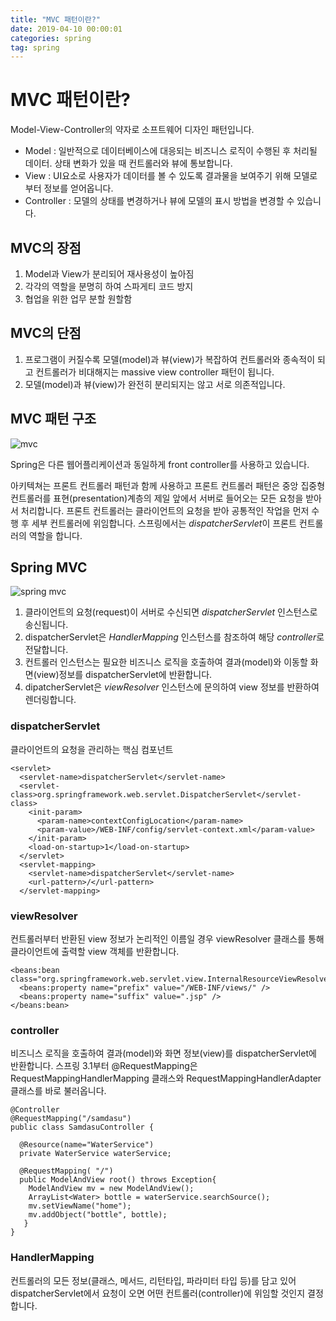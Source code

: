 ```yaml
---
title: "MVC 패턴이란?"
date: 2019-04-10 00:00:01 
categories: spring
tag: spring
---
```


# MVC 패턴이란?
Model-View-Controller의 약자로 소프트웨어 디자인 패턴입니다.

* Model : 일반적으로 데이터베이스에 대응되는 비즈니스 로직이 수행된 후 처리될 데이터. 상태 변화가 있을 때 컨트롤러와 뷰에 통보합니다.
* View : UI요소로 사용자가 데이터를 볼 수 있도록 결과물을 보여주기 위해 모델로 부터 정보를 얻어옵니다.
* Controller : 모델의 상태를 변경하거나 뷰에 모델의 표시 방법을 변경할 수 있습니다.

## MVC의 장점
1. Model과 View가 분리되어 재사용성이 높아짐
2. 각각의 역할을 분명히 하여 스파게티 코드 방지
3. 협업을 위한 업무 분할 원할함

## MVC의 단점
1. 프로그램이 커질수록 모델(model)과 뷰(view)가 복잡하여 컨트롤러와 종속적이 되고 컨트롤러가 비대해지는 massive view controller 패턴이 됩니다.
2. 모델(model)과 뷰(view)가 완전히 분리되지는 않고 서로 의존적입니다.

## MVC 패턴 구조
![mvc](https://docs.spring.io/spring/docs/3.2.x/spring-framework-reference/html/images/mvc.png)

Spring은 다른 웹어플리케이션과 동일하게 front controller를 사용하고 있습니다.

아키텍쳐는 프론트 컨트롤러 패턴과 함께 사용하고 프론트 컨트롤러 패턴은 중앙 집중형 컨트롤러를 표현(presentation)계층의 제일 앞에서 서버로 들어오는 모든 요청을 받아서 처리합니다. 프론트 컨트롤러는 클라이언트의 요청을 받아 공통적인 작업을 먼저 수행 후 세부 컨트롤러에 위임합니다. 스프링에서는 *dispatcherServlet*이 프론트 컨트롤러의 역할을 합니다.

## Spring MVC
![spring mvc](https://www.tutorialspoint.com/spring/images/spring_dispatcherservlet.png)

1. 클라이언트의 요청(request)이 서버로 수신되면 *dispatcherServlet* 인스턴스로 송신됩니다. 
2. dispatcherServlet은 *HandlerMapping* 인스턴스를 참조하여 해당 *controller*로 전달합니다. 
3. 컨트롤러 인스턴스는 필요한 비즈니스 로직을 호출하여 결과(model)와 이동할 화면(view)정보를 dispatcherServlet에 반환합니다. 
4. dipatcherServlet은 *viewResolver* 인스턴스에 문의하여 view 정보를 반환하여 렌더링합니다.

### dispatcherServlet
클라이언트의 요청을 관리하는 핵심 컴포넌트
```
<servlet>
  <servlet-name>dispatcherServlet</servlet-name>
  <servlet-class>org.springframework.web.servlet.DispatcherServlet</servlet-class>
    <init-param>
      <param-name>contextConfigLocation</param-name>
      <param-value>/WEB-INF/config/servlet-context.xml</param-value>
    </init-param>
    <load-on-startup>1</load-on-startup>
  </servlet>
  <servlet-mapping>
    <servlet-name>dispatcherServlet</servlet-name>
    <url-pattern>/</url-pattern>
  </servlet-mapping>
```

### viewResolver
컨트롤러부터 반환된 view 정보가 논리적인 이름일 경우 viewResolver 클래스를 통해 클라이언트에 출력할 view 객체를 반환합니다.
```
<beans:bean class="org.springframework.web.servlet.view.InternalResourceViewResolver">
  <beans:property name="prefix" value="/WEB-INF/views/" />
  <beans:property name="suffix" value=".jsp" />
</beans:bean>
```

### controller
비즈니스 로직을 호출하여 결과(model)와 화면 정보(view)를 dispatcherServlet에 반환합니다. 스프링 3.1부터 @RequestMapping은 RequestMappingHandlerMapping 클래스와 RequestMappingHandlerAdapter 클래스를 바로 불러옵니다. 

```
@Controller
@RequestMapping("/samdasu")
public class SamdasuController {
 
  @Resource(name="WaterService")
  private WaterService waterService;
    
  @RequestMapping( "/")
  public ModelAndView root() throws Exception{
    ModelAndView mv = new ModelAndView();
    ArrayList<Water> bottle = waterService.searchSource();
    mv.setViewName("home");
    mv.addObject("bottle", bottle);
   }
}
```

### HandlerMapping
컨트롤러의 모든 정보(클래스, 메서드, 리턴타입, 파라미터 타입 등)를 담고 있어 dispatcherServlet에서 요청이 오면 어떤 컨트롤러(controller)에 위임할 것인지 결정합니다.
